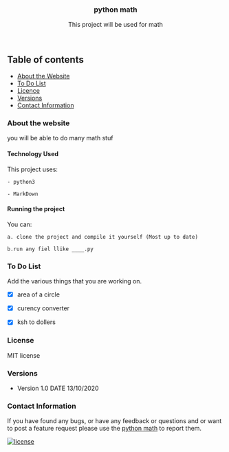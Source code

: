 <p align="center">
  <a href="https://github.com/yourUserName/YourProjectName">
  </a>
  <h3 align="center">python math</h3>

  <p align="center">
    This project will be used for math 
    </p>
</p>

<br>


## Table of contents
- [About the Website](#about-the-website)
- [To Do List](#to-do-list)
- [Licence](#license)
- [Versions](#versions)
- [Contact Information](#contact-information)



### About the website
you will be able to do many math stuf

#### Technology Used
This project uses:

    - python3
    
    - MarkDown

#### Running the project

You can:

    a. clone the project and compile it yourself (Most up to date)
    
    b.run any fiel llike ____.py

### To Do List

Add the various things that you are working on. 

- [x] area of a circle
- [x] curency converter
- [x] ksh to dollers






### License
MIT license

### Versions
* Version 1.0  DATE 13/10/2020



### Contact Information

If you have found any bugs, or have any feedback or questions and or want to post a feature request please use the [python math](https://github.com/mallimuondu/python-math/issues) to report them.


[![license](https://img.shields.io/github/license/mashape/apistatus.svg?style=for-the-badge)](https://github.com/tamzi/ReadMe-MasterTemplates/blob/master/LICENSE)

